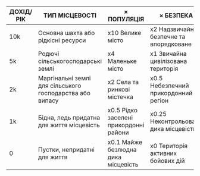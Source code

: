 | ДОХІД/РІК | ТИП МІСЦЕВОСТІ | × ПОПУЛЯЦІЯ | × БЕЗПЕКА |
|-----------|----------------|-------------|-----------|
| 10k | Основна шахта або рідкісні ресурси | x10 Велике місто | x2 Надзвичайно безпечне та впорядковане |
| 5k | Родючі сільськогосподарські землі | x4 Маленьке місто | x1 Звичайна цивілізована територія |
| 2k | Маргінальні землі для сільського господарства або випасу | x2 Села та ринкові містечка | x0.5 Небезпечний прикордонний регіон |
| 1k | Бідна, ледь придатна для життя місцевість | x0.5 Рідко заселені прикордонні райони | x0.25 Неконтрольована дика місцевість |
| 0 | Пустки, непридатні для життя | x0.1 Майже безлюдна дика місцевість | x0 Територія активних бойових дій |
